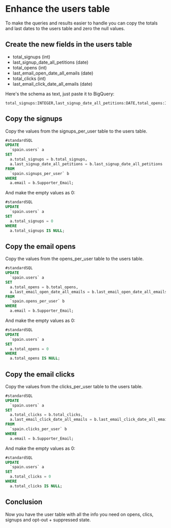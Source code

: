 # Enhance the users table

To make the queries and results easier to handle you can copy the totals and last dates to the users table and zero the null values.

## Create the new fields in the users table

* total_signups (int)
* last_signup_date_all_petitions (date)
* total_opens (int)
* last_email_open_date_all_emails (date)
* total_clicks (int)
* last_email_click_date_all_emails (date)

Here's the schema as text, just paste it to BigQuery:

```text
total_signups:INTEGER,last_signup_date_all_petitions:DATE,total_opens:INTEGER,last_email_open_date_all_emails:DATE,total_clicks:INTEGER,last_email_click_date_all_emails:DATE
```

## Copy the signups

Copy the values from the signups_per_user table to the users table.

```sql
#standardSQL
UPDATE
  `spain.users` a
SET
  a.total_signups = b.total_signups,
  a.last_signup_date_all_petitions = b.last_signup_date_all_petitions
FROM
  `spain.signups_per_user` b
WHERE
  a.email = b.Supporter_Email;
```

And make the empty values as 0:

```sql
#standardSQL
UPDATE
  `spain.users` a
SET
  a.total_signups = 0
WHERE
  a.total_signups IS NULL;
```

## Copy the email opens

Copy the values from the opens_per_user table to the users table.

```sql
#standardSQL
UPDATE
  `spain.users` a
SET
  a.total_opens = b.total_opens,
  a.last_email_open_date_all_emails = b.last_email_open_date_all_emails
FROM
  `spain.opens_per_user` b
WHERE
  a.email = b.Supporter_Email;
```

And make the empty values as 0:

```sql
#standardSQL
UPDATE
  `spain.users` a
SET
  a.total_opens = 0
WHERE
  a.total_opens IS NULL;
```

## Copy the email clicks

Copy the values from the clicks_per_user table to the users table.

```sql
#standardSQL
UPDATE
  `spain.users` a
SET
  a.total_clicks = b.total_clicks,
  a.last_email_click_date_all_emails = b.last_email_click_date_all_emails
FROM
  `spain.clicks_per_user` b
WHERE
  a.email = b.Supporter_Email;
```

And make the empty values as 0:

```sql
#standardSQL
UPDATE
  `spain.users` a
SET
  a.total_clicks = 0
WHERE
  a.total_clicks IS NULL;
```

## Conclusion

Now you have the user table with all the info you need on opens, clics, signups and opt-out + suppressed state.